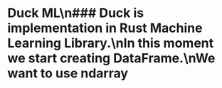 # Duck ML\n### Duck is implementation in Rust Machine Learning Library.\nIn this moment we start creating DataFrame.\nWe want to use ndarray 